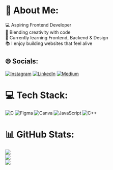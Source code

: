 # 💫 About Me:
💻 Aspiring Frontend Developer  <br>🎨 Blending creativity with code  <br>🌱 Currently learning Frontend, Backend & Design  <br>📚 I enjoy building websites that feel alive 


## 🌐 Socials:
[![Instagram](https://img.shields.io/badge/Instagram-%23E4405F.svg?logo=Instagram&logoColor=white)](https://instagram.com/f.a.i.t.h_0.0) [![LinkedIn](https://img.shields.io/badge/LinkedIn-%230077B5.svg?logo=linkedin&logoColor=white)](https://linkedin.com/in/shrada-adki) [![Medium](https://img.shields.io/badge/Medium-12100E?logo=medium&logoColor=white)](https://medium.com/@shradaadhi123 ) 

# 💻 Tech Stack:
![C](https://img.shields.io/badge/c-%2300599C.svg?style=for-the-badge&logo=c&logoColor=white) ![Figma](https://img.shields.io/badge/figma-%23F24E1E.svg?style=for-the-badge&logo=figma&logoColor=white) ![Canva](https://img.shields.io/badge/Canva-%2300C4CC.svg?style=for-the-badge&logo=Canva&logoColor=white) ![JavaScript](https://img.shields.io/badge/javascript-%23323330.svg?style=for-the-badge&logo=javascript&logoColor=%23F7DF1E) ![C++](https://img.shields.io/badge/c++-%2300599C.svg?style=for-the-badge&logo=c%2B%2B&logoColor=white)
# 📊 GitHub Stats:
![](https://github-readme-stats.vercel.app/api?username=shrada302&theme=dark&hide_border=true&include_all_commits=false&count_private=true)<br/>
![](https://nirzak-streak-stats.vercel.app/?user=shrada302&theme=dark&hide_border=true)<br/>
![](https://github-readme-stats.vercel.app/api/top-langs/?username=shrada302&theme=dark&hide_border=true&include_all_commits=false&count_private=true&layout=compact)

<!-- Proudly created with GPRM ( https://gprm.itsvg.in ) -->
